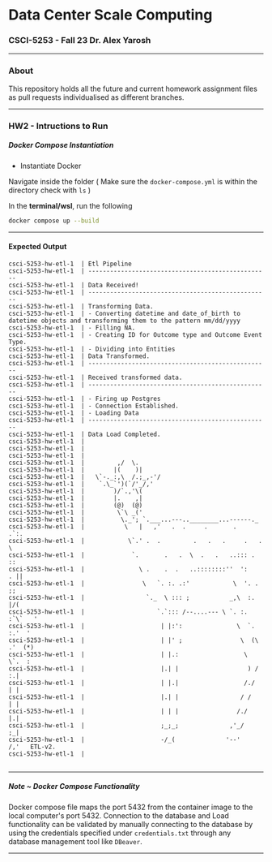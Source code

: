 # Data Center Scale Computing

### CSCI-5253 - Fall 23 Dr. Alex Yarosh

---

### About 

This repository holds all the future and current homework assignment files as pull requests individualised as different branches.

---

### HW2 - Intructions to Run 

##### Docker Compose Instantiation

* Instantiate Docker

Navigate inside the folder ( Make sure the `docker-compose.yml` is within the directory check with `ls` )

In the **terminal/wsl**, run the following

```bash
docker compose up --build
```

---

#### Expected Output

```
csci-5253-hw-etl-1  | Etl Pipeline
csci-5253-hw-etl-1  | --------------------------------------------------
csci-5253-hw-etl-1  | Data Received!
csci-5253-hw-etl-1  | --------------------------------------------------
csci-5253-hw-etl-1  | Transforming Data.
csci-5253-hw-etl-1  | - Converting datetime and date_of_birth to datetime objects and transforming them to the pattern mm/dd/yyyy
csci-5253-hw-etl-1  | - Filling NA.
csci-5253-hw-etl-1  | - Creating ID for Outcome type and Outcome Event Type.
csci-5253-hw-etl-1  | - Dividing into Entities
csci-5253-hw-etl-1  | Data Transformed.
csci-5253-hw-etl-1  | --------------------------------------------------
csci-5253-hw-etl-1  | Received transformed data.
csci-5253-hw-etl-1  | --------------------------------------------------
csci-5253-hw-etl-1  | - Firing up Postgres
csci-5253-hw-etl-1  | - Connection Established.
csci-5253-hw-etl-1  | - Loading Data
csci-5253-hw-etl-1  | --------------------------------------------------
csci-5253-hw-etl-1  | Data Load Completed.
csci-5253-hw-etl-1  | 
csci-5253-hw-etl-1  | 
csci-5253-hw-etl-1  | 
csci-5253-hw-etl-1  |         ,/  \.
csci-5253-hw-etl-1  |        |(    )|
csci-5253-hw-etl-1  |   \`-._:,\  /.;_,-'/
csci-5253-hw-etl-1  |    `.\_`')(`/'_/,'
csci-5253-hw-etl-1  |        )/`.,'\(
csci-5253-hw-etl-1  |        |.    ,|
csci-5253-hw-etl-1  |        (@)  (@)
csci-5253-hw-etl-1  |         \`\ _('
csci-5253-hw-etl-1  |          \._'; `.___...---..________...------._
csci-5253-hw-etl-1  |           \   |   ,'   .  .     .       .     .`:.
csci-5253-hw-etl-1  |            \`.' .  .         .   .   .     .   . \
csci-5253-hw-etl-1  |             `.       .   .  \  .   .   ..::: .    ::
csci-5253-hw-etl-1  |               \ .    .  .   ..::::::::''  ':    . ||
csci-5253-hw-etl-1  |                \   `. :. .:'            \  '. .   ;;
csci-5253-hw-etl-1  |                 `._  \ ::: ;           _,\  :.  |/(
csci-5253-hw-etl-1  |                    `.`::: /--....--- \ `. :. :`\`   '
csci-5253-hw-etl-1  |                     | |:':               \  `. :.'  '
csci-5253-hw-etl-1  |                     | |' ;                \  (\  .'  (*)
csci-5253-hw-etl-1  |                     | |.:                  \  \`.  :
csci-5253-hw-etl-1  |                     |.| |                   ) /  :.|
csci-5253-hw-etl-1  |                     | |.|                  /./   | |
csci-5253-hw-etl-1  |                     |.| |                 / /    | |
csci-5253-hw-etl-1  |                     | | |                /./     |.|
csci-5253-hw-etl-1  |                     ;_;_;              ,'_/      ;_|
csci-5253-hw-etl-1  |                     -/_(              '--'      /,'   ETL-v2.
csci-5253-hw-etl-1  | 


```

---

##### Note ~ Docker Compose Functionality

Docker compose file maps the port 5432 from the container image to the local computer's port 5432. Connection to the database and Load functionality can be validated by manually connecting to the database by using the credentials specified under `credentials.txt`  through any database management tool like `DBeaver`. 

----

